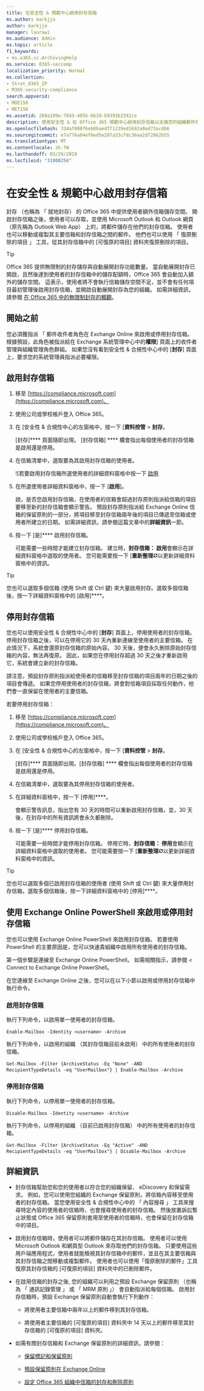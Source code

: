 ```yaml
---
title: 在安全性 & 規範中心啟用封存信箱
ms.author: markjjo
author: markjjo
manager: laurawi
ms.audience: Admin
ms.topic: article
f1_keywords:
- ms.o365.cc.ArchivingHelp
ms.service: O365-seccomp
localization_priority: Normal
ms.collection:
- Strat_O365_IP
- M365-security-compliance
search.appverid:
- MOE150
- MET150
ms.assetid: 268a109e-7843-405b-bb3d-b9393b2342ce
description: 使用安全性 & 在 Office 365 規範中心啟用封存信箱以支援您的組織郵件保留、 eDiscovery 和保留需求。
ms.openlocfilehash: 334af008f6eb8baedff1239ed1692a0ad73acdb6
ms.sourcegitcommit: e7a776a04ef6ed5e287a33cfdc36aa2d72862b55
ms.translationtype: MT
ms.contentlocale: zh-TW
ms.lasthandoff: 03/29/2019
ms.locfileid: "31000256"
---
```

# <a name="enable-archive-mailboxes-in-the-security--compliance-center"></a>在安全性 & 規範中心啟用封存信箱
  
封存 （也稱為 「 就地封存） 的 Office 365 中提供使用者額外信箱儲存空間。 開啟封存信箱之後，使用者可以存取，並使用 Microsoft Outlook 和 Outlook 網頁 （原先稱為 Outlook Web App） 上的，將郵件儲存在他們的封存信箱。 使用者也可以移動或複製其主要信箱和封存信箱之間的郵件。 他們也可以使用 「 復原刪除的項目 」 工具，從其封存信箱中的 [可復原的項目] 資料夾復原刪除的項目。 
  
> [!TIP]
> Office 365 提供無限制的封存儲存與自動展開封存功能數量。 當自動展開封存已開啟，且然後達到使用者的封存信箱中的儲存配額時，Office 365 會自動加入額外的儲存空間。 這表示，使用者將不會執行信箱儲存空間不足，並不會有任何項目最初管理後啟用封存信箱，並開啟自動展開封存為您的組織。 如需詳細資訊，請參閱 [在 Office 365 中的無限制封存的概觀](unlimited-archiving.md)。 
  
## <a name="before-you-begin"></a>開始之前

您必須獲指派 「 郵件收件者角色在 Exchange Online 來啟用或停用封存信箱。 根據預設，此角色被指派給在 Exchange 系統管理中心中的**權限**] 頁面上的收件者管理與組織管理角色群組。 如果您沒有看到安全性 & 合規性中心中的 [**封存**] 頁面上，要求您的系統管理員指派必要權限。 
  
## <a name="enable-an-archive-mailbox"></a>啟用封存信箱
  
1. 移至 [https://compliance.microsoft.com](https://compliance.microsoft.com)。
    
2. 使用公司或學校帳戶登入 Office 365。
    
3. 在 [安全性 & 合規性中心的左窗格中，按一下 [**資料控管** \> **封存**。
    
    [封存]**** 頁面隨即出現。 [封存信箱] **** 欄會指出每個使用者的封存信箱是啟用還是停用。 
    
4. 在信箱清單中，選取要為其啟用封存信箱的使用者。
    
    ![若要啟用封存信箱所選使用者的詳細資料窗格中按一下 [啟用](media/8b53cdec-d5c9-4c28-af11-611f95c37b34.png)
  
5. 在所選使用者詳細資料窗格中，按一下 [**啟用**]。 
    
    說，是否您啟用封存信箱，在使用者的信箱會超過封存原則指派給信箱的項目要移至新的封存信箱會顯示警告。 預設封存原則指派給 Exchange Online 信箱的保留原則的一部分，將項目移至封存信箱兩年後的項目已傳遞至信箱或使用者所建立的日期。 如需詳細資訊，請參閱這篇文章中的**詳細資訊**一節。 
    
6. 按一下 [是]**** 啟用封存信箱。 
    
    可能需要一些時間才能建立封存信箱。 建立時，**封存信箱： 啟用**會顯示在詳細資料窗格中選取的使用者。 您可能需要按一下 [**重新整理**![重新整理圖示](media/O365-MDM-Policy-RefreshIcon.gif)以更新詳細資料窗格中的資訊。 
    
> [!TIP]
> 您也可以選取多個信箱 (使用 Shift 或 Ctrl 鍵) 來大量啟用封存。選取多個信箱後，按一下詳細資料窗格中的 [啟用]****。 
  
## <a name="disable-an-archive-mailbox"></a>停用封存信箱
  
您也可以使用安全性 & 合規性中心中的 [**封存**] 頁面上，停用使用者的封存信箱。 停用封存信箱之後，可以在停用它的 30 天內重新連線至使用者的主要信箱。 在此情況下，系統會還原封存信箱的原始內容。 30 天後，便會永久刪除原始封存信箱的內容，無法再復原。 因此，如果您在停用封存超過 30 天之後才重新啟用它，系統會建立新的封存信箱。 
  
請注意，預設封存原則指派給使用者的信箱移至封存信箱的項目兩年的日期之後的項目會傳遞。 如果您停用使用者的封存信箱，將會對信箱項目採取任何動作，他們會一直保留在使用者的主要信箱。
  
若要停用封存信箱：
  
1. 移至 [https://compliance.microsoft.com](https://compliance.microsoft.com)。
    
2. 使用公司或學校帳戶登入 Office 365。
    
3. 在 [安全性 & 合規性中心的左窗格中，按一下 [**資料控管** \> **封存**。
    
    [封存]**** 頁面隨即出現。[封存信箱] **** 欄會指出每個使用者的封存信箱是啟用還是停用。 
    
4. 在信箱清單中，選取要為其停用封存信箱的使用者。
    
5. 在詳細資料窗格中，按一下 [停用]****。 
    
    會顯示警告訊息，指出您有 30 天的時間可以重新啟用封存信箱，並，30 天後，在封存中的所有資訊將會永久都刪除。 
    
6. 按一下 [是]**** 停用封存信箱。 
    
    可能需要一些時間才能停用封存信箱。 停用它時，**封存信箱： 停用**會顯示在詳細資料窗格中選取的使用者。 您可能需要按一下 [**重新整理**![重新整理圖示](media/O365-MDM-Policy-RefreshIcon.gif)以更新詳細資料窗格中的資訊。 
    
> [!TIP]
> 您也可以選取多個已啟用封存信箱的使用者 (使用 Shift 或 Ctrl 鍵) 來大量停用封存信箱。選取多個信箱後，按一下詳細資料窗格中的 [停用]****。 
  
## <a name="use-exchange-online-powershell-to-enable-or-disable-archive-mailboxes"></a>使用 Exchange Online PowerShell 來啟用或停用封存信箱

您也可以使用 Exchange Online PowerShell 來啟用封存信箱。 若要使用 PowerShell 的主要原因是，您可以快速貴組織中啟用所有使用者的封存信箱。

第一個步驟是連線至 Exchange Online PowerShell。 如需相關指示，請參閱 < <b0>Connect to Exchange Online PowerShell</b0>。

在您連線至 Exchange Online 之後，您可以在以下小節以啟用或停用封存信箱中執行命令。

### <a name="enable-archive-mailboxes"></a>啟用封存信箱

執行下列命令，以啟用單一使用者的封存信箱。
    
  ```
  Enable-Mailbox -Identity <username> -Archive
  ```

執行下列命令，以啟用的組織 （其封存信箱目前未啟用） 中的所有使用者的封存信箱。
    
  ```
  Get-Mailbox -Filter {ArchiveStatus -Eq "None" -AND RecipientTypeDetails -eq "UserMailbox"} | Enable-Mailbox -Archive
  ```
  
### <a name="disable-archive-mailboxes"></a>停用封存信箱

執行下列命令，以停用單一使用者的封存信箱。
    
  ```
  Disable-Mailbox -Identity <username> -Archive
  ```

執行下列命令，以停用的組織 （目前已啟用封存信箱） 中的所有使用者的封存信箱。
    
  ```
  Get-Mailbox -Filter {ArchiveStatus -Eq "Active" -AND RecipientTypeDetails -eq "UserMailbox"} | Disable-Mailbox -Archive
  ```

## <a name="more-information"></a>詳細資訊
  
- 封存信箱幫助您和您的使用者以符合您的組織保留、 eDiscovery 和保留需求。 例如，您可以使用您組織的 Exchange 保留原則，將信箱內容移至使用者的封存信箱。 當您使用安全性 & 合規性中心中的 「 內容搜尋 」 工具來搜尋特定內容的使用者的信箱時，也會搜尋使用者的封存信箱。 然後放置訴訟暫止狀態或 Office 365 保留原則套用至使用者的信箱時，也會保留在封存信箱中的項目。
  
- 啟用封存信箱時，使用者可以將郵件儲存在其封存信箱。 使用者可以使用 Microsoft Outlook 和網頁型 Outlook 來存取他們的封存信箱。 只要使用這些用戶端應用程式，使用者就能檢視其封存信箱中的郵件，並且在其主要信箱與其封存信箱之間移動或複製郵件。 使用者也可以使用「復原刪除的郵件」工具復原其封存信箱的 [可復原的項目] 資料夾中的已刪除郵件。 
  
- 在啟用信箱的封存之後, 您的組織可以利用之預設 Exchange 保留原則 （也稱為 「 通訊記錄管理 」 或 「 MRM 原則 」） 會自動指派給每個信箱。 啟用封存信箱時，預設 Exchange 保留原則自動會執行下列動作： 
  
    - 將使用者主要信箱中兩年以上的郵件移到其封存信箱。 
    
    - 將使用者主要信箱的 [可復原的項目] 資料夾中 14 天以上的郵件移至其封存信箱的 [可復原的項目] 資料夾。
    
- 如需有關封存信箱和 Exchange 保留原則的詳細資訊，請參閱：
    
  - [保留標記和保留原則](https://go.microsoft.com/fwlink/?LinkId=404424)
    
  - [預設保留原則在 Exchange Online](https://go.microsoft.com/fwlink/?linkid=839418)
    
  - [設定 Office 365 組織中信箱的封存和刪除原則](set-up-an-archive-and-deletion-policy-for-mailboxes.md)
